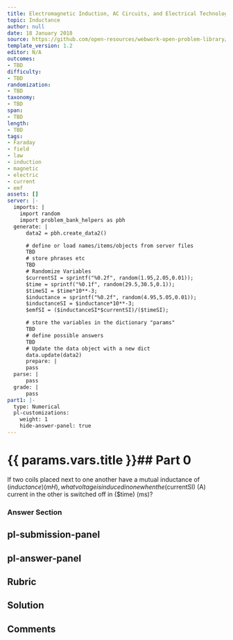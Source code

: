 ```yaml
---
title: Electromagnetic Induction, AC Circuits, and Electrical Technologies
topic: Inductance
author: null
date: 18 January 2018
source: https://github.com/open-resources/webwork-open-problem-library/tree/master/Contrib/BrockPhysics/College_Physics_Urone/23.Electromagnetic_Induction_AC_Circuits_and_Electrical_Technologies/23-09.Inductance/NU_U17_23_09_002.pg
template_version: 1.2
editor: N/A
outcomes:
- TBD
difficulty:
- TBD
randomization:
- TBD
taxonomy:
- TBD
span:
- TBD
length:
- TBD
tags:
- Faraday
- field
- law
- induction
- magnetic
- electric
- current
- emf
assets: []
server: |-
  imports: |
    import random
    import problem_bank_helpers as pbh
  generate: |
      data2 = pbh.create_data2()

      # define or load names/items/objects from server files
      TBD
      # store phrases etc
      TBD
      # Randomize Variables
      $currentSI = sprintf("%0.2f", random(1.95,2.05,0.01));
      $time = sprintf("%0.1f", random(29.5,30.5,0.1));
      $timeSI = $time*10**-3;
      $inductance = sprintf("%0.2f", random(4.95,5.05,0.01));
      $inductanceSI = $inductance*10**-3;
      $emfSI = ($inductanceSI*$currentSI)/($timeSI);

      # store the variables in the dictionary "params"
      TBD
      # define possible answers
      TBD
      # Update the data object with a new dict
      data.update(data2)
      prepare: |
      pass
  parse: |
      pass
  grade: |
      pass
part1: |-
  type: Numerical
  pl-customizations:
    weight: 1
    hide-answer-panel: true
---
```


# {{ params.vars.title }}## Part 0 
If two coils placed next to one another have a mutual inductance of ($inductance) (mH), what voltage is induced in one when the ($currentSI) (A) current in the other is switched off in ($time) (ms)? 


### Answer Section 


## pl-submission-panel 


## pl-answer-panel 


## Rubric 


## Solution 


## Comments 


